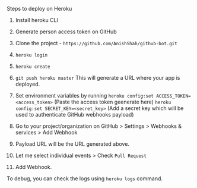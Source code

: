 Steps to deploy on Heroku


1. Install heroku CLI

2. Generate person access token on GitHub

3. Clone the project - `https://github.com/AnishShah/github-bot.git`

4. `heroku login`

5. `heroku create`

6. `git push heroku master` This will generate a URL where your app is deployed.

7. Set environment variables by running
   `heroku config:set ACCESS_TOKEN=<access_token>` (Paste the access token geenerate here)
   `heroku config:set SECRET_KEY=<secret_key>` (Add a secret key which will be used to authenticate GitHub webhooks payload)

8. Go to your project/organization on GitHub > Settings > Webhooks & services > Add Webhook

9. Payload URL will be the URL generated above.

10. Let me select individual events > Check `Pull Request`

11. Add Webhook.

To debug, you can check the logs using `heroku logs` command.
